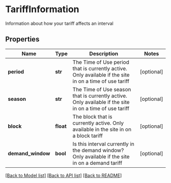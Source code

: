 # TariffInformation

Information about how your tariff affects an interval

## Properties
Name | Type | Description | Notes
------------ | ------------- | ------------- | -------------
**period** | **str** | The Time of Use period that is currently active. Only available if the site in on a time of use tariff | [optional] 
**season** | **str** | The Time of Use season that is currently active. Only available if the site in on a time of use tariff | [optional] 
**block** | **float** | The block that is currently active. Only available in the site in on a block tariff | [optional] 
**demand_window** | **bool** | Is this interval currently in the demand window? Only available if the site in on a demand tariff | [optional] 

[[Back to Model list]](../README.md#documentation-for-models) [[Back to API list]](../README.md#documentation-for-api-endpoints) [[Back to README]](../README.md)


